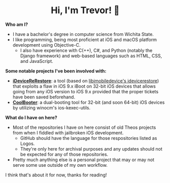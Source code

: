 <h1 align="center">Hi, I'm Trevor! 👋</h1>
<b>Who am I?</b>

- I have a bachelor's degree in computer science from Wichita State. 
- I like programming, being most proficient at iOS and macOS platform development using Objective-C.
  - I also have experience with C(++), C#, and Python (notably the Django framework) and web-based languages such as HTML, CSS, and JavaScript.

  

<b>Some notable projects I've been involved with:</b>

- <b>[iDeviceReRestore](https://downgrade.party)</b>: a tool (based on [libimobiledevice's idevicerestore](https://github.com/libimobiledevice/idevicerestore)) that exploits a flaw in iOS 9.x iBoot on 32-bit iOS devices that allows going from any iOS version to iOS 9.x provided that the proper tickets have been saved beforehand.
- <b>[CoolBooter](https://coolbooter.com)</b>: a dual-booting tool for 32-bit (and soon 64-bit) iOS devices by utilizing winocm's ios-kexec-utils.

<b>What do I have on here?</b>

- Most of the repositories I have on here consist of old Theos projects from when I fiddled with jailbroken iOS development.
  - GitHub should have the language for those respositories listed as Logos.
  - They're only here for archival purposes and any updates should not be expected for any of those repositories.
- Pretty much anything else is a personal project that may or may not serve some use outside of my own workflow.

I think that's about it for now, thanks for reading!


<!--
**Trsvsr/Trsvsr** is a ✨ _special_ ✨ repository because its `README.md` (this file) appears on your GitHub profile.

Here are some ideas to get you started:

- 🔭 I’m currently working on ...
- 🌱 I’m currently learning ...
- 👯 I’m looking to collaborate on ...
- 🤔 I’m looking for help with ...
- 💬 Ask me about ...
- 📫 How to reach me: ...
- 😄 Pronouns: ...
- ⚡ Fun fact: ...
-->
